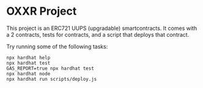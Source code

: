 # OXXR Project

This project is an ERC721 UUPS (upgradable) smartcontracts. It comes with a 2 contracts, tests for contracts, and a script that deploys that contract.

Try running some of the following tasks:

```shell
npx hardhat help
npx hardhat test
GAS_REPORT=true npx hardhat test
npx hardhat node
npx hardhat run scripts/deploy.js
```
